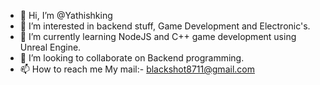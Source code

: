 - 👋 Hi, I’m @Yathishking
- 👀 I’m interested in backend stuff, Game Development and Electronic's.
- 🌱 I’m currently learning NodeJS and C++ game development using Unreal Engine.
- 💞️ I’m looking to collaborate on Backend programming.
- 📫 How to reach me
 My mail:- blackshot8711@gmail.com

<!---
Yathishking/Yathishking is a ✨ special ✨ repository because its `README.md` (this file) appears on your GitHub profile.
You can click the Preview link to take a look at your changes.
--->
